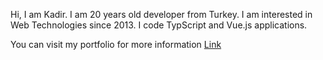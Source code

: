 Hi, I am Kadir. I am 20 years old developer from Turkey. I am interested in Web Technologies since 2013. I code TypScript and Vue.js applications.

You can visit my portfolio for more information [Link](https://kyzc.vercel.app)
